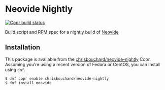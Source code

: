 # Neovide Nightly

[![Copr build status][copr-status-image]][copr-neovide-nightly]

Build script and RPM spec for a nightly build of [Neovide][neovide]

[copr-neovide-nightly]: https://copr.fedorainfracloud.org/coprs/chrisbouchard/neovide-nightly/package/neovide/
[copr-status-image]: https://copr.fedorainfracloud.org/coprs/chrisbouchard/neovide-nightly/package/neovide/status_image/last_build.png
[neovide]: https://github.com/Kethku/neovide


## Installation

This package is available from the
[chrisbouchard/neovide-nightly][neovide-nightly-project] Copr. Assuming
you're using a recent version of Fedora or CentOS, you can install using `dnf`.

```console
$ dnf copr enable chrisbouchard/neovide-nightly
$ dnf install neovide
```

[neovide-nightly-project]: https://copr.fedorainfracloud.org/coprs/chrisbouchard/neovide-nightly
